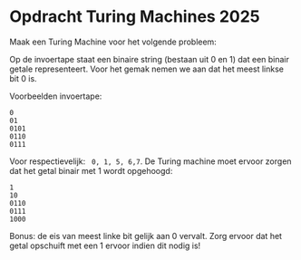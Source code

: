 # Opdracht Turing Machines 2025

Maak een Turing Machine voor het volgende probleem:

Op de invoertape staat een binaire string (bestaan uit 0 en 1) dat een binair getale representeert. Voor het gemak nemen we aan dat het meest linkse bit 0 is.

Voorbeelden invoertape:
```
0
01
0101
0110
0111
```
Voor respectievelijk: ``` 0, 1, 5, 6,7```.
De Turing machine moet ervoor zorgen dat het getal binair met 1 wordt opgehoogd:
```
1
10
0110
0111
1000
```

Bonus: de eis van meest linke bit gelijk aan 0 vervalt. Zorg ervoor dat het getal opschuift met een 1 ervoor indien dit nodig is!

